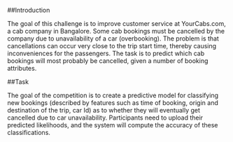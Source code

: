 ##Introduction

The goal of this challenge is to improve customer service at YourCabs.com, a cab company in Bangalore. Some cab bookings must be cancelled by the company due to unavailability of a car (overbooking). The problem is that cancellations can occur very close to the trip start time, thereby causing inconveniences for the passengers. The task is to predict which cab bookings will most probably be cancelled, given a number of booking attributes.

##Task

The goal of the competition is to create a predictive model for classifying new bookings (described by features such as time of booking, origin and destination of the trip, car Id) as to whether they will eventually get cancelled due to car unavailability. Participants need to upload their predicted likelihoods, and the system will compute the accuracy of these classifications.
